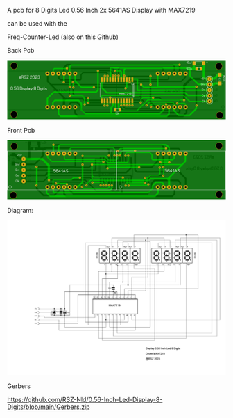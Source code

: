 A pcb for 8 Digits Led 0.56 Inch  2x 5641AS Display with MAX7219

can be used with the  

Freq-Counter-Led (also on this Github)

Back Pcb

![Photo 1](https://github.com/RSZ-Nld/0.56-Inch-Led-Display-8-Digits/blob/main/Back.JPG)

Front Pcb

![Photo 0](https://github.com/RSZ-Nld/0.56-Inch-Led-Display-8-Digits/blob/main/Front.JPG)


Diagram:

![Photo 2](https://github.com/RSZ-Nld/0.56-Inch-Led-Display-8-Digits/blob/main/Diagram-Led-0.56.JPG)


Gerbers 

https://github.com/RSZ-Nld/0.56-Inch-Led-Display-8-Digits/blob/main/Gerbers.zip
